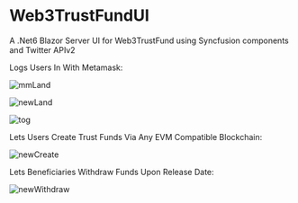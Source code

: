 # Web3TrustFundUI

A .Net6 Blazor Server UI for Web3TrustFund using Syncfusion components and Twitter APIv2

Logs Users In With Metamask:

![mmLand](https://user-images.githubusercontent.com/95720340/167337868-253b719f-47ec-45a0-a3b1-7a223bc6d419.png)

![newLand](https://user-images.githubusercontent.com/95720340/167337917-b884710a-f04c-4841-bed2-a6961f7f9f73.png)

![tog](https://user-images.githubusercontent.com/95720340/167337932-00c0155a-d86e-42f2-897d-cc3ff11f3f0a.png)


Lets Users Create Trust Funds Via Any EVM Compatible Blockchain:

![newCreate](https://user-images.githubusercontent.com/95720340/167337952-0f5f48c7-2c86-49bf-9815-572725230a5b.png)

Lets Beneficiaries Withdraw Funds Upon Release Date:

![newWithdraw](https://user-images.githubusercontent.com/95720340/167337963-ecd87ede-0f81-4dea-aa87-c0a8a2f9ba02.png)



